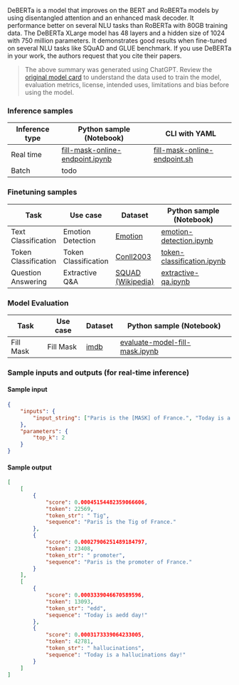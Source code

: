 DeBERTa is a model that improves on the BERT and RoBERTa models by using disentangled attention and an enhanced mask decoder. It performance better on several NLU tasks than RoBERTa with 80GB training data. The DeBERTa XLarge model has 48 layers and a hidden size of 1024 with 750 million parameters. It demonstrates good results when fine-tuned on several NLU tasks like SQuAD and GLUE benchmark. If you use DeBERTa in your work, the authors request that you cite their papers.

> The above summary was generated using ChatGPT. Review the [original model card](https://huggingface.co/microsoft/deberta-xlarge) to understand the data used to train the model, evaluation metrics, license, intended uses, limitations and bias before using the model.

### Inference samples

Inference type|Python sample (Notebook)|CLI with YAML
|--|--|--|
Real time|[fill-mask-online-endpoint.ipynb](https://aka.ms/azureml-infer-online-sdk-fill-mask)|[fill-mask-online-endpoint.sh](https://aka.ms/azureml-infer-online-cli-fill-mask)
Batch | todo


### Finetuning samples

Task|Use case|Dataset|Python sample (Notebook)|CLI with YAML
|---|--|--|--|--|
Text Classification|Emotion Detection|[Emotion](https://huggingface.co/datasets/dair-ai/emotion)|[emotion-detection.ipynb](https://aka.ms/azureml-ft-sdk-emotion-detection)|[emotion-detection.sh](https://aka.ms/azureml-ft-cli-emotion-detection)
Token Classification|Token Classification|[Conll2003](https://huggingface.co/datasets/conll2003)|[token-classification.ipynb](https://aka.ms/azureml-ft-sdk-token-classification)|[token-classification.sh](https://aka.ms/azureml-ft-cli-token-classification)
Question Answering|Extractive Q&A|[SQUAD (Wikipedia)](https://huggingface.co/datasets/squad)|[extractive-qa.ipynb](https://aka.ms/azureml-ft-sdk-extractive-qa)|[extractive-qa.sh](https://aka.ms/azureml-ft-cli-extractive-qa)


### Model Evaluation

|Task|Use case|Dataset|Python sample (Notebook)|
|---|--|--|--|
|Fill Mask|Fill Mask|[imdb](https://huggingface.co/datasets/imdb)|[evaluate-model-fill-mask.ipynb](https://aka.ms/azureml-eval-sdk-fill-mask/)|


### Sample inputs and outputs (for real-time inference)

#### Sample input
```json
{
    "inputs": {
        "input_string": ["Paris is the [MASK] of France.", "Today is a [MASK] day!"]
    },
    "parameters": {
        "top_k": 2
    }
}
```

#### Sample output
```json
[
    [
        {
            "score": 0.00045154482359066606,
            "token": 22569,
            "token_str": " Tig",
            "sequence": "Paris is the Tig of France."
        },
        {
            "score": 0.00027906251489184797,
            "token": 23408,
            "token_str": " promoter",
            "sequence": "Paris is the promoter of France."
        }
    ],
    [
        {
            "score": 0.0003339046670589596,
            "token": 13093,
            "token_str": "edd",
            "sequence": "Today is aedd day!"
        },
        {
            "score": 0.0003173339064233005,
            "token": 42781,
            "token_str": " hallucinations",
            "sequence": "Today is a hallucinations day!"
        }
    ]
]
```
